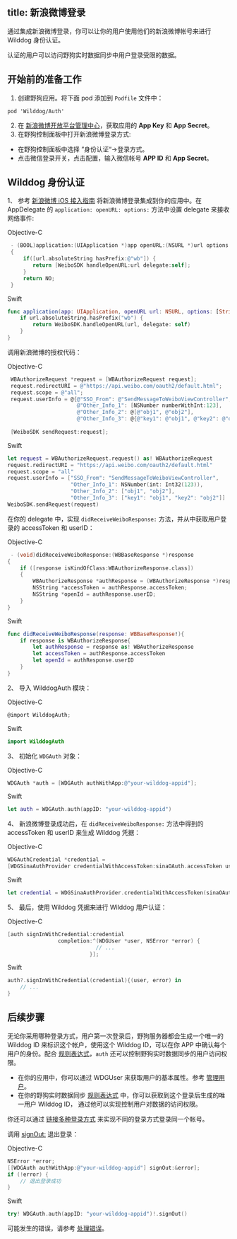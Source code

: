 title: 新浪微博登录
---

通过集成新浪微博登录，你可以让你的用户使用他们的新浪微博帐号来进行 Wilddog 身份认证。

认证的用户可以访问野狗实时数据同步中用户登录受限的数据。

## 开始前的准备工作
1. 创建野狗应用。将下面 pod 添加到 `Podfile` 文件中：
```
pod 'Wilddog/Auth'
```
2. 在 [新浪微博开放平台管理中心](http://open.weibo.com/apps)，获取应用的 **App Key** 和 **App Secret**。
3. 在野狗控制面板中打开新浪微博登录方式:
  * 在野狗控制面板中选择 ”身份认证“->登录方式。
  * 点击微信登录开关，点击配置，输入微信帐号 **APP ID** 和 **App Secret**。

## Wilddog 身份认证
1、 参考 [新浪微博 iOS 接入指南](https://github.com/sinaweibosdk/weibo_ios_sdk) 将新浪微博登录集成到你的应用中。在 AppDelegate 的 `application: openURL: options:` 方法中设置 delegate 来接收网络事件:

Objective-C
```objectivec
 - (BOOL)application:(UIApplication *)app openURL:(NSURL *)url options:(NSDictionary<NSString *,id> *)options
 {
     if([url.absoluteString hasPrefix:@"wb"]) {
        return [WeiboSDK handleOpenURL:url delegate:self];
     }
     return NO;
 }
```

Swift
```swift
func application(app: UIApplication, openURL url: NSURL, options: [String : AnyObject]) -> Bool {
    if url.absoluteString.hasPrefix("wb") {
        return WeiboSDK.handleOpenURL(url, delegate: self)
    }
}
```

调用新浪微博的授权代码：

Objective-C
```objectivec
 WBAuthorizeRequest *request = [WBAuthorizeRequest request];
 request.redirectURI = @"https://api.weibo.com/oauth2/default.html";
 request.scope = @"all";
 request.userInfo = @{@"SSO_From": @"SendMessageToWeiboViewController",
                      @"Other_Info_1": [NSNumber numberWithInt:123],
                      @"Other_Info_2": @[@"obj1", @"obj2"],
                      @"Other_Info_3": @{@"key1": @"obj1", @"key2": @"obj2"}};
    
 [WeiboSDK sendRequest:request];
```
Swift
```swift
let request = WBAuthorizeRequest.request() as! WBAuthorizeRequest
request.redirectURI = "https://api.weibo.com/oauth2/default.html"
request.scope = "all"
request.userInfo = ["SSO_From": "SendMessageToWeiboViewController",
                    "Other_Info_1": NSNumber(int: Int32(123)),
                    "Other_Info_2": ["obj1", "obj2"],
                    "Other_Info_3": ["key1": "obj1", "key2": "obj2"]]
WeiboSDK.sendRequest(request)
```

在你的 delegate 中，实现 `didReceiveWeiboResponse:` 方法，并从中获取用户登录的 accessToken 和 userID：

Objective-C
```objectivec
 - (void)didReceiveWeiboResponse:(WBBaseResponse *)response
{
    if ([response isKindOfClass:WBAuthorizeResponse.class])
    {
        WBAuthorizeResponse *authResponse = (WBAuthorizeResponse *)response;
        NSString *accessToken = authResponse.accessToken;
        NSString *openId = authResponse.userID;
    }
}
```
Swift
```swift
func didReceiveWeiboResponse(response: WBBaseResponse!){
    if response is WBAuthorizeResponse{
        let authResponse = response as! WBAuthorizeResponse
        let accessToken = authResponse.accessToken
        let openId = authResponse.userID
    }
}
```

2、 导入 WilddogAuth 模块：

Objective-C
```objectivec
@import WilddogAuth;
```
Swift
```swift
import WilddogAuth
```

3、 初始化 `WDGAuth` 对象：

Objective-C
```objectivec
WDGAuth *auth = [WDGAuth authWithApp:@"your-wilddog-appid"];
```
Swift
```swift
let auth = WDGAuth.auth(appID: "your-wilddog-appid")
```

4、 新浪微博登录成功后，在 `didReceiveWeiboResponse:` 方法中得到的 accessToken 和 userID 来生成 Wilddog 凭据：

Objective-C
```objectivec
WDGAuthCredential *credential = 
[WDGSinaAuthProvider credentialWithAccessToken:sinaOAuth.accessToken userID:userID];
```
Swift
```swift
let credential = WDGSinaAuthProvider.credentialWithAccessToken(sinaOAuth.accessToken, userID: sinaOAuth?.userID)
```

5、 最后，使用 Wilddog 凭据来进行 Wilddog 用户认证：

Objective-C
```objectivec
[auth signInWithCredential:credential
                completion:^(WDGUser *user, NSError *error) {
                            // ...
                          }];
```
Swift
```swift
auth?.signInWithCredential(credential){(user, error) in
    // ...
}
```

## 后续步骤

无论你采用哪种登录方式，用户第一次登录后，野狗服务器都会生成一个唯一的 Wilddog ID 来标识这个帐户，使用这个 Wilddog ID，可以在你 APP 中确认每个用户的身份。配合 [规则表达式](/guide/sync/rules/introduce.html)，`auth` 还可以控制野狗实时数据同步的用户访问权限。

* 在你的应用中，你可以通过 WDGUser 来获取用户的基本属性。参考 [管理用户](/guide/auth/ios/manageuser.html)。
* 在你的野狗实时数据同步 [规则表达式](/guide/sync/rules/introduce.html) 中，你可以获取到这个登录后生成的唯一用户 Wilddog ID， 通过他可以实现控制用户对数据的访问权限。

你还可以通过 [链接多种登录方式](/guide/auth/ios/link.html) 来实现不同的登录方式登录同一个帐号。

调用 [signOut:](/api/auth/ios.html#WDGAuth-Methods#-signOut:) 退出登录：

Objective-C
```objectivec
NSError *error;
[[WDGAuth authWithApp:@"your-wilddog-appid"] signOut:&error];
if (!error) {
    // 退出登录成功
}

```
Swift
```swift
try! WDGAuth.auth(appID: "your-wilddog-appid")!.signOut()

```
可能发生的错误，请参考 [处理错误](/guide/auth/ios/errorcode.html)。